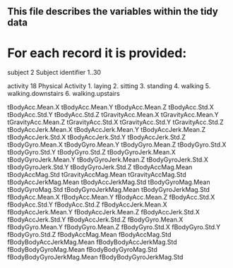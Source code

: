 ## This file describes the variables within the tidy data ##

For each record it is provided:
======================================

subject 2
	Subject identifier
		1..30

activity 18
	Physical Activity
		1. laying
		2. sitting
		3. standing
		4. walking
		5. walking.downstairs
		6. walking.upstairs

tBodyAcc.Mean.X
tBodyAcc.Mean.Y
tBodyAcc.Mean.Z
tBodyAcc.Std.X
tBodyAcc.Std.Y
tBodyAcc.Std.Z
tGravityAcc.Mean.X
tGravityAcc.Mean.Y
tGravityAcc.Mean.Z
tGravityAcc.Std.X
tGravityAcc.Std.Y
tGravityAcc.Std.Z
tBodyAccJerk.Mean.X
tBodyAccJerk.Mean.Y
tBodyAccJerk.Mean.Z
tBodyAccJerk.Std.X
tBodyAccJerk.Std.Y
tBodyAccJerk.Std.Z
tBodyGyro.Mean.X
tBodyGyro.Mean.Y
tBodyGyro.Mean.Z
tBodyGyro.Std.X
tBodyGyro.Std.Y
tBodyGyro.Std.Z
tBodyGyroJerk.Mean.X
tBodyGyroJerk.Mean.Y
tBodyGyroJerk.Mean.Z
tBodyGyroJerk.Std.X
tBodyGyroJerk.Std.Y
tBodyGyroJerk.Std.Z
tBodyAccMag.Mean
tBodyAccMag.Std
tGravityAccMag.Mean
tGravityAccMag.Std
tBodyAccJerkMag.Mean
tBodyAccJerkMag.Std
tBodyGyroMag.Mean
tBodyGyroMag.Std
tBodyGyroJerkMag.Mean
tBodyGyroJerkMag.Std
fBodyAcc.Mean.X
fBodyAcc.Mean.Y
fBodyAcc.Mean.Z
fBodyAcc.Std.X
fBodyAcc.Std.Y
fBodyAcc.Std.Z
fBodyAccJerk.Mean.X
fBodyAccJerk.Mean.Y 
fBodyAccJerk.Mean.Z
fBodyAccJerk.Std.X
fBodyAccJerk.Std.Y
fBodyAccJerk.Std.Z
fBodyGyro.Mean.X
fBodyGyro.Mean.Y
fBodyGyro.Mean.Z
fBodyGyro.Std.X
fBodyGyro.Std.Y 
fBodyGyro.Std.Z
fBodyAccMag.Mean
fBodyAccMag.Std
fBodyBodyAccJerkMag.Mean
fBodyBodyAccJerkMag.Std
fBodyBodyGyroMag.Mean
fBodyBodyGyroMag.Std
fBodyBodyGyroJerkMag.Mean
fBodyBodyGyroJerkMag.Std
